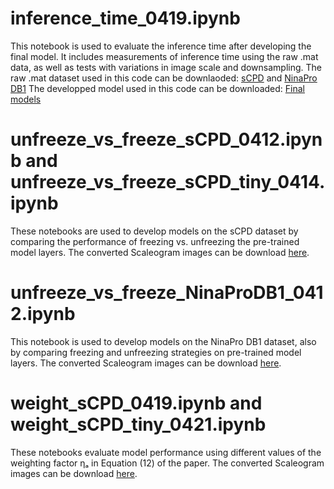 # inference_time_0419.ipynb
This notebook is used to evaluate the inference time after developing the final model. It includes measurements of inference time using the raw .mat data, as well as tests with variations in image scale and downsampling.
The raw .mat dataset used in this code can be downlaoded: [sCPD](https://drive.google.com/drive/folders/1ZUkjGaJ490aIn4ibi_ocKNpsL6zRkMee) and [NinaPro DB1](https://ninapro.hevs.ch/instructions/DB1.html)
The developped model used in this code can be downloaded: [Final models](https://drive.google.com/drive/folders/151cyDhoXvrLAFq7iDqYMWgZjaR_37s9i?usp=drive_link)

# unfreeze_vs_freeze_sCPD_0412.ipynb and unfreeze_vs_freeze_sCPD_tiny_0414.ipynb
These notebooks are used to develop models on the sCPD dataset by comparing the performance of freezing vs. unfreezing the pre-trained model layers.
The converted Scaleogram images can be download [here](https://drive.google.com/drive/folders/1yvobQDLeBAkvNWtwp86-UeuDjkwbJCGH).

# unfreeze_vs_freeze_NinaProDB1_0412.ipynb
This notebook is used to develop models on the NinaPro DB1 dataset, also by comparing freezing and unfreezing strategies on pre-trained model layers.
The converted Scaleogram images can be download [here](https://drive.google.com/drive/folders/1z45hrx9GgVlabqyUZVAuV2KQIsBrjDHw).

# weight_sCPD_0419.ipynb and weight_sCPD_tiny_0421.ipynb
These notebooks evaluate model performance using different values of the weighting factor ηₐ in Equation (12) of the paper.
The converted Scaleogram images can be download [here](https://drive.google.com/drive/folders/1yvobQDLeBAkvNWtwp86-UeuDjkwbJCGH).